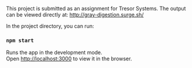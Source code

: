 This project is submitted as an assignment for Tresor Systems. 
The output can be viewed directly at: http://gray-digestion.surge.sh/


In the project directory, you can run:

### `npm start`

Runs the app in the development mode.\
Open [http://localhost:3000](http://localhost:3000) to view it in the browser.
